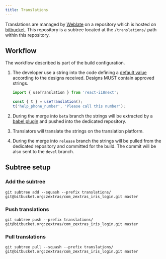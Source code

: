 ```yaml
---
title: Translations
---
```


Translations are managed by [Weblate][2] on a repository which is hosted on [bitbucket][1]. This repository is
a subtree located at the `/translations/` path within this repository.

## Workflow
The workflow described is part of the build configuration.

1. The developer use a string into the code defining a [default value][3] according to the designs received.
Designs MUST contain approved strings.
    ```js
   import { useTranslation } from 'react-i18next';
   
   const { t } = useTranslation();
   t('help_phone_number', 'Please call this number');
   ```

1. During the merge into `beta` branch the strings will be extracted by a [babel plugin][4] and pushed into the
dedicated repository.

1. Translators will translate the strings on the translation platform.

1. During the merge into `release` branch the strings will be pulled from the dedicated repository and committed
for the build. The commit will be also sent to the `devel` branch.

## Subtree setup
### Add the subtree
```shell script
git subtree add --squash --prefix translations/ git@bitbucket.org:zextras/com_zextras_iris_login.git master 
```
### Push translations
```shell script
git subtree push --prefix translations/ git@bitbucket.org:zextras/com_zextras_iris_login.git master
```
### Pull translations
```shell script
git subtree pull --squash --prefix translations/ git@bitbucket.org:zextras/com_zextras_iris_login.git master
```

[1]: https://bitbucket.org/zextras/com_zextras_iris_login`
[2]: https://translate.dev.zextras.com/projects/iris-mail/com_zextras_iris_login/
[3]: https://www.i18next.com/translation-function/essentials#passing-a-default-value
[4]: https://github.com/gilbsgilbs/babel-plugin-i18next-extract
